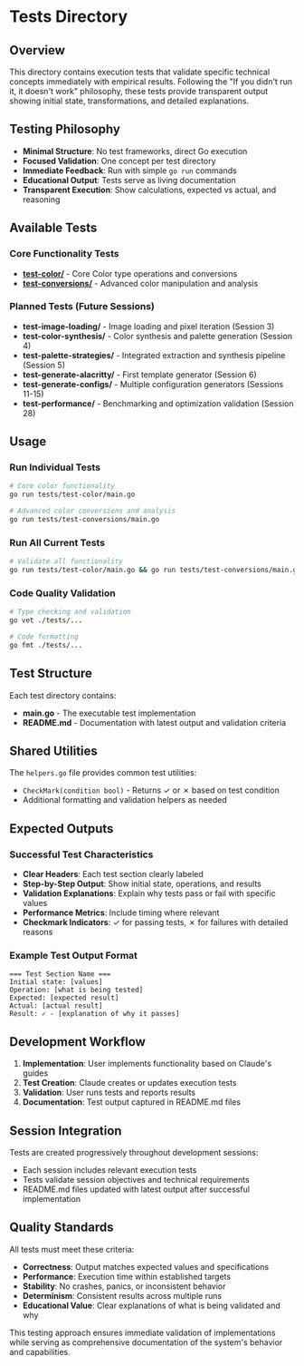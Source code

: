 # Tests Directory

## Overview
This directory contains execution tests that validate specific technical concepts immediately with empirical results. Following the "If you didn't run it, it doesn't work" philosophy, these tests provide transparent output showing initial state, transformations, and detailed explanations.

## Testing Philosophy
- **Minimal Structure**: No test frameworks, direct Go execution
- **Focused Validation**: One concept per test directory
- **Immediate Feedback**: Run with simple `go run` commands
- **Educational Output**: Tests serve as living documentation
- **Transparent Execution**: Show calculations, expected vs actual, and reasoning

## Available Tests

### Core Functionality Tests
- **[test-color/](test-color/)** - Core Color type operations and conversions
- **[test-conversions/](test-conversions/)** - Advanced color manipulation and analysis

### Planned Tests (Future Sessions)
- **test-image-loading/** - Image loading and pixel iteration (Session 3)
- **test-color-synthesis/** - Color synthesis and palette generation (Session 4)
- **test-palette-strategies/** - Integrated extraction and synthesis pipeline (Session 5)
- **test-generate-alacritty/** - First template generator (Session 6)
- **test-generate-configs/** - Multiple configuration generators (Sessions 11-15)
- **test-performance/** - Benchmarking and optimization validation (Session 28)

## Usage

### Run Individual Tests
```bash
# Core color functionality
go run tests/test-color/main.go

# Advanced color conversions and analysis
go run tests/test-conversions/main.go
```

### Run All Current Tests
```bash
# Validate all functionality
go run tests/test-color/main.go && go run tests/test-conversions/main.go
```

### Code Quality Validation
```bash
# Type checking and validation
go vet ./tests/...

# Code formatting
go fmt ./tests/...
```

## Test Structure

Each test directory contains:
- **main.go** - The executable test implementation
- **README.md** - Documentation with latest output and validation criteria

## Shared Utilities

The `helpers.go` file provides common test utilities:
- `CheckMark(condition bool)` - Returns ✓ or ✗ based on test condition
- Additional formatting and validation helpers as needed

## Expected Outputs

### Successful Test Characteristics
- **Clear Headers**: Each test section clearly labeled
- **Step-by-Step Output**: Show initial state, operations, and results
- **Validation Explanations**: Explain why tests pass or fail with specific values
- **Performance Metrics**: Include timing where relevant
- **Checkmark Indicators**: ✓ for passing tests, ✗ for failures with detailed reasons

### Example Test Output Format
```
=== Test Section Name ===
Initial state: [values]
Operation: [what is being tested]
Expected: [expected result]
Actual: [actual result]
Result: ✓ - [explanation of why it passes]
```

## Development Workflow

1. **Implementation**: User implements functionality based on Claude's guides
2. **Test Creation**: Claude creates or updates execution tests
3. **Validation**: User runs tests and reports results
4. **Documentation**: Test output captured in README.md files

## Session Integration

Tests are created progressively throughout development sessions:
- Each session includes relevant execution tests
- Tests validate session objectives and technical requirements
- README.md files updated with latest output after successful implementation

## Quality Standards

All tests must meet these criteria:
- **Correctness**: Output matches expected values and specifications
- **Performance**: Execution time within established targets
- **Stability**: No crashes, panics, or inconsistent behavior
- **Determinism**: Consistent results across multiple runs
- **Educational Value**: Clear explanations of what is being validated and why

This testing approach ensures immediate validation of implementations while serving as comprehensive documentation of the system's behavior and capabilities.